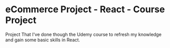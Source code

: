 ﻿# eCommerce Project - React - Course Project
 
Project That I've done though the Udemy course to refresh my knowledge and gain some basic skills in React.
